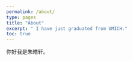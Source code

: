 ```yaml
---
permalink: /about/
type: pages
title: "About"
excerpt: " I have just graduated from UMICH."
toc: true
---
```


你好我是朱皓轩。
